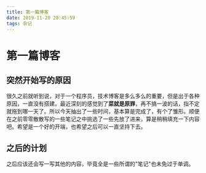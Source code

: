 ```yaml
---
title: 第一篇博客
date: 2019-11-20 20:45:59
tags: 杂记
---
```


# 第一篇博客
## 突然开始写的原因
很久之前就听到说，对于一个程序员，技术博客是多么多么的重要，但是出于各种原因，一直没有搭建。最近深刻的感觉到了**菜就是原罪**，再不搞一波的话，指不定就拖到哪一天了。所以今天抽出了一些时间，基本算是完成了，有个了雏形。顺便在之前零零散散写的一些笔记之中挑选了一些先放了进来，算是稍稍填充一下内容吧。希望是一个好的开端，也希望之后可以一直坚持下去。

## 之后的计划
之后应该还会写一写其他的内容，毕竟全是一些所谓的"笔记"也未免过于单调。